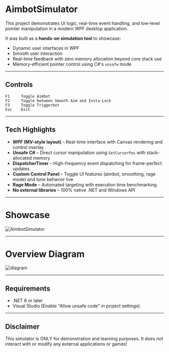 # AimbotSimulator

This project demonstrates UI logic, real-time event handling, and low-level pointer manipulation in a modern WPF desktop application.

It was built as a **hands-on simulation tool** to showcase:
- Dynamic user interfaces in WPF
- Smooth user interaction
- Real-time feedback with zero memory allocation beyond core stack use
- Memory-efficient pointer control using C#'s `unsafe` mode

---

## Controls
```text
F1     Toggle Aimbot  
F2     Toggle between Smooth Aim and Insta-Lock 
F3     Toggle Triggerbot  
Esc    Exit
```

---

## Tech Highlights

- **WPF (MV-style layout)** – Real-time interface with Canvas rendering and control overlay
- **Unsafe C#** – Direct cursor manipulation using `SetCursorPos` with stack-allocated memory
- **DispatcherTimer** – High-frequency event dispatching for frame-perfect updates
- **Custom Control Panel** – Toggle UI features (aimbot, smoothing, rage mode) and tune behavior live
- **Rage Mode** – Automated targeting with execution time benchmarking
- **No external libraries** – 100% native .NET and Windows API

---

# Showcase

![AimbotSimulator](https://github.com/user-attachments/assets/719572e0-58d7-43f9-8a1b-7428f03a227c)

---


# Overview Diagram
![diagram](https://github.com/user-attachments/assets/19ec6b4e-f0a0-4c53-a172-f5fe2cc9902a)

---

## Requirements

- .NET 6 or later  
- Visual Studio (Enable "Allow unsafe code" in project settings)

---

## Disclaimer

This simulator is ONLY for demonstration and learning purposes. It does not interact with or modify any external applications or games!

